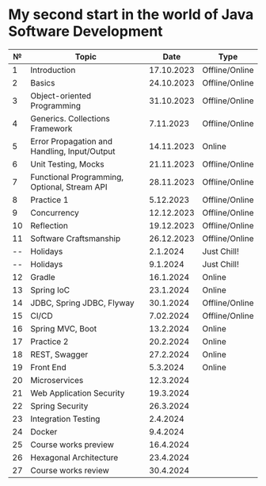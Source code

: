 # My second start in the world of Java Software Development

| №  | Topic                                        | Date       | Type           |
|----|----------------------------------------------|------------|----------------|
| 1  | Introduction                                 | 17.10.2023 | Offline/Online |
| 2  | Basics                                       | 24.10.2023 | Offline/Online |
| 3  | Object-oriented Programming                  | 31.10.2023 | Offline/Online |
| 4  | Generics. Collections Framework              | 7.11.2023  | Offline/Online |
| 5  | Error Propagation and Handling, Input/Output | 14.11.2023 | Online         |
| 6  | Unit Testing, Mocks                          | 21.11.2023 | Offline/Online |
| 7  | Functional Programming, Optional, Stream API | 28.11.2023 | Offline/Online |
| 8  | Practice 1                                   | 5.12.2023  | Offline/Online |
| 9  | Concurrency                                  | 12.12.2023 | Offline/Online |
| 10 | Reflection                                   | 19.12.2023 | Offline/Online |
| 11 | Software Craftsmanship                       | 26.12.2023 | Offline/Online |
| -- | Holidays                                     | 2.1.2024   | Just Chill!    |
| -- | Holidays                                     | 9.1.2024   | Just Chill!    |
| 12 | Gradle                                       | 16.1.2024  | Online         |
| 13 | Spring IoC                                   | 23.1.2024  | Online         |
| 14 | JDBC, Spring JDBC, Flyway                    | 30.1.2024  | Offline/Online |
| 15 | CI/CD                                        | 7.02.2024  | Offline/Online |
| 16 | Spring MVC, Boot                             | 13.2.2024  | Online         |
| 17 | Practice 2                                   | 20.2.2024  | Online         |
| 18 | REST, Swagger                                | 27.2.2024  | Online         |
| 19 | Front End                                    | 5.3.2024   | Online         |
| 20 | Microservices                                | 12.3.2024  |                |
| 21 | Web Application Security                     | 19.3.2024  |                |
| 22 | Spring Security                              | 26.3.2024  |                |
| 23 | Integration Testing                          | 2.4.2024   |                |
| 24 | Docker                                       | 9.4.2024   |                |
| 25 | Course works preview                         | 16.4.2024  |                |
| 26 | Hexagonal Architecture                       | 23.4.2024  |                |
| 27 | Course works review                          | 30.4.2024  |                |
